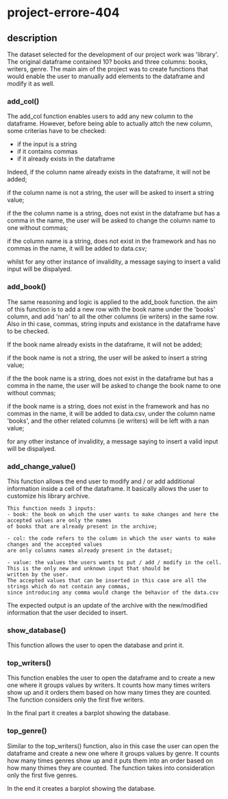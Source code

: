 # project-errore-404

## description
The dataset selected for the development of our project work was 'library'. The original dataframe contained 10? books and three columns: books, writers, genre.
The main aim of the project was to create functions that would enable the user to manually add elements to the dataframe and modify it as well.

### add_col()
The add_col function enables users to add any new column to the dataframe. However, before being able to actually attch the new column, some criterias have to be checked:
- if the input is a string
- if it contains commas
- if it already exists in the dataframe


Indeed, if the column name already exists in the dataframe, it will not be added;

if the column name is not a string, the user will be asked to insert a string value;

if the the column name is a string, does not exist in the dataframe but has a comma in the name, the user will be asked to change the column name to one without commas;

if the column name is a string, does not exist in the framework and has no commas in the name, it will be added to data.csv;

whilst for any other instance of invalidity, a message saying to insert a valid input will be dispalyed.

### add_book()
The same reasoning and logic is applied to the add_book function. the aim of this function is to add a new row with the book name under the 'books' column, and add 'nan' to all the other columns (ie writers) in the same row. Also in thi case, commas, string inputs and existance in the dataframe have to be checked.

If the book name already exists in the dataframe, it will not be added;

if the book name is not a string, the user will be asked to insert a string value;

if the the book name is a string, does not exist in the dataframe but has a comma in the name, the user will be asked to change the book name to one without commas;

if the book name is a string, does not exist in the framework and has no commas in the name, it will be added to data.csv, under the column name 'books', and the other related columns (ie writers) will be left with a nan value;

for any other instance of invalidity, a message saying to insert a valid input will be dispalyed.

### add_change_value()
This function allows the end user to modify and / or add additional information inside a cell of the dataframe. It basically allows the user to customize his library archive.

    This function needs 3 inputs:
    - book: the book on which the user wants to make changes and here the accepted values are only the names 
    of books that are already present in the archive;
    
    - col: the code refers to the column in which the user wants to make changes and the accepted values 
    are only columns names already present in the dataset;
    
    - value: the values the users wants to put / add / modify in the cell. This is the only new and unknown input that should be 
    written by the user. 
    The accepted values that can be inserted in this case are all the strings which do not contain any commas, 
    since introducing any comma would change the behavior of the data.csv
    
The expected output is an update of the archive with the new/modified information that the user decided to insert.

### show_database()
This function allows the user to open the database and print it. 

### top_writers()
This function enables the user to open the dataframe and to create a new one where it groups values by writers. It counts how many times writers show up and it orders them based 
on how many times they are counted. The function considers only the first five writers. 

In the final part it creates a barplot showing the database.

### top_genre()
Similar to the top_writers() function, also in this case the user can open the dataframe and create a new one where it groups values by genre. It counts how many times genres show up and it puts them into an order based on how many thimes they are counted. The function takes into consideration only the first five genres.

In the end it creates a barplot showing the database.
